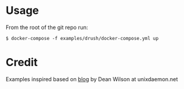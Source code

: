 # Usage

From the root of the git repo run:
```
$ docker-compose -f examples/drush/docker-compose.yml up
```


# Credit

Examples inspired based on [blog](http://www.unixdaemon.net/tools/testing-dockerfiles-with-serverspec/) by Dean Wilson at unixdaemon.net


